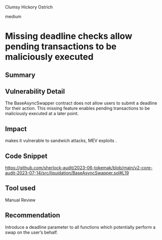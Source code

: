 Clumsy Hickory Ostrich

medium

# Missing deadline checks allow pending transactions to be maliciously executed
## Summary

## Vulnerability Detail
The BaseAsyncSwapper contract does not allow users to submit a deadline for their action. This missing feature enables pending transactions to be maliciously executed at a later point.


## Impact
makes it vulnerable to sandwich attacks, MEV exploits .
## Code Snippet
https://github.com/sherlock-audit/2023-06-tokemak/blob/main/v2-core-audit-2023-07-14/src/liquidation/BaseAsyncSwapper.sol#L19
## Tool used

Manual Review

## Recommendation
Introduce a deadline parameter to all functions which potentially perform a swap on the user’s behalf.